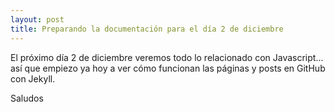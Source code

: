 ```yaml
---
layout: post
title: Preparando la documentación para el día 2 de diciembre
---
```


El próximo día 2 de diciembre veremos todo lo relacionado con Javascript... así que empiezo ya hoy a ver cómo funcionan 
las páginas  y posts en GitHub con Jekyll.

Saludos
